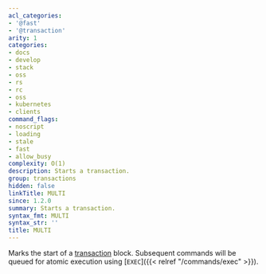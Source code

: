 ```yaml
---
acl_categories:
- '@fast'
- '@transaction'
arity: 1
categories:
- docs
- develop
- stack
- oss
- rs
- rc
- oss
- kubernetes
- clients
command_flags:
- noscript
- loading
- stale
- fast
- allow_busy
complexity: O(1)
description: Starts a transaction.
group: transactions
hidden: false
linkTitle: MULTI
since: 1.2.0
summary: Starts a transaction.
syntax_fmt: MULTI
syntax_str: ''
title: MULTI
---
```

Marks the start of a [transaction][tt] block.
Subsequent commands will be queued for atomic execution using [`EXEC`]({{< relref "/commands/exec" >}}).

[tt]: /topics/transactions
